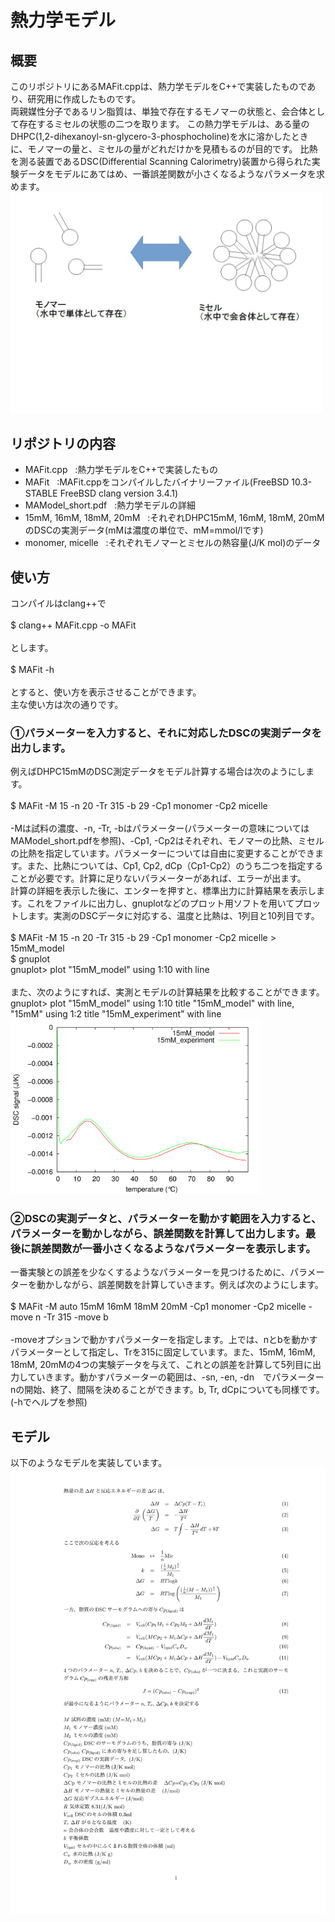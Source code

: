 # 熱力学モデル

## 概要
このリポジトリにあるMAFit.cppは、熱力学モデルをC++で実装したものであり、研究用に作成したものです。  
両親媒性分子であるリン脂質は、単独で存在するモノマーの状態と、会合体として存在するミセルの状態の二つを取ります。
この熱力学モデルは、ある量のDHPC(1,2-dihexanoyl-sn-glycero-3-phosphocholine)を水に溶かしたときに、モノマーの量と、ミセルの量がどれだけかを見積もるのが目的です。
比熱を測る装置であるDSC(Differential Scanning Calorimetry)装置から得られた実験データをモデルにあてはめ、一番誤差関数が小さくなるようなパラメータを求めます。  
<img src="./monomer_and_micelle.jpg" width="500">

## リポジトリの内容  
- MAFit.cpp &nbsp;&nbsp;:熱力学モデルをC++で実装したもの  
- MAFit &nbsp;&nbsp;:MAFit.cppをコンパイルしたバイナリーファイル(FreeBSD 10.3-STABLE FreeBSD clang version 3.4.1)  
- MAModel_short.pdf &nbsp;&nbsp;:熱力学モデルの詳細  
- 15mM, 16mM, 18mM, 20mM &nbsp;&nbsp;:それぞれDHPC15mM, 16mM, 18mM, 20mMのDSCの実測データ(mMは濃度の単位で、mM=mmol/lです)  
- monomer, micelle &nbsp;&nbsp;:それぞれモノマーとミセルの熱容量(J/K mol)のデータ  

## 使い方
コンパイルはclang++で  
<br/>
$ clang++ MAFit.cpp -o MAFit  
<br/>
とします。  
<br/>
$ MAFit -h  
<br/>
とすると、使い方を表示させることができます。  
主な使い方は次の通りです。  

### ①パラメーターを入力すると、それに対応したDSCの実測データを出力します。  
例えばDHPC15mMのDSC測定データをモデル計算する場合は次のようにします。  
<br/>
$ MAFit -M 15 -n 20 -Tr 315 -b 29 -Cp1 monomer -Cp2 micelle  
<br/>
-Mは試料の濃度、-n, -Tr, -bはパラメーター(パラメーターの意味についてはMAModel_short.pdfを参照)、-Cp1, -Cp2はそれぞれ、モノマーの比熱、ミセルの比熱を指定しています。パラメーターについては自由に変更することができます。また、比熱については、Cp1, Cp2, dCp（Cp1-Cp2）のうち二つを指定することが必要です。計算に足りないパラメーターがあれば、エラーが出ます。  
計算の詳細を表示した後に、エンターを押すと、標準出力に計算結果を表示します。これをファイルに出力し、gnuplotなどのプロット用ソフトを用いてプロットします。実測のDSCデータに対応する、温度と比熱は、1列目と10列目です。    
<br/>
$ MAFit -M 15 -n 20 -Tr 315 -b 29 -Cp1 monomer -Cp2 micelle > 15mM_model  
$ gnuplot  
gnuplot> plot "15mM_model" using 1:10 with line  
<br/>
また、次のようにすれば、実測とモデルの計算結果を比較することができます。  
gnuplot> plot "15mM_model" using 1:10 title "15mM_model" with line, "15mM" using 1:2 title "15mM_experiment" with line  
<img src="./graph2.png" width="400">


### ②DSCの実測データと、パラメーターを動かす範囲を入力すると、パラメーターを動かしながら、誤差関数を計算して出力します。最後に誤差関数が一番小さくなるようなパラメーターを表示します。  

一番実験との誤差を少なくするようなパラメーターを見つけるために、パラメーターを動かしながら、誤差関数を計算していきます。例えば次のようにします。  
<br/>
$ MAFit -M auto 15mM 16mM 18mM 20mM -Cp1 monomer -Cp2 micelle -move n -Tr 315 -move b  
<br/>
-moveオプションで動かすパラメーターを指定します。上では、nとbを動かすパラメーターとして指定し、Trを315に固定しています。また、15mM, 16mM, 18mM, 20mMの4つの実験データを与えて、これとの誤差を計算して5列目に出力していきます。動かすパラメーターの範囲は、-sn, -en, -dn　でパラメーターnの開始、終了、間隔を決めることができます。b, Tr, dCpについても同様です。(-hでヘルプを参照)  

## モデル
以下のようなモデルを実装しています。
![image](./MAModel_short.png)

  
